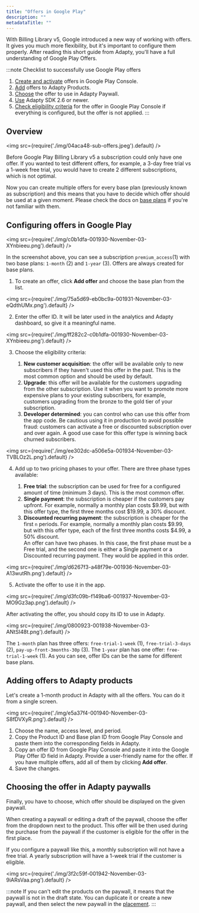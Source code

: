 ```yaml
---
title: "Offers in Google Play"
description: ""
metadataTitle: ""
---
```


With Billing Library v5, Google introduced a new way of working with offers. It gives you much more flexibility, but it's important to configure them properly. After reading this short guide from Adapty, you'll have a full understanding of Google Play Offers.

:::note
Checklist to successfully use Google Play offers

1. [Create and activate](google-play-offers#configuring-offers-in-google-play) offers in Google Play Console.
2. [Add](google-play-offers#adding-offers-to-adapty-products) offers to Adapty Products.
3. [Choose](google-play-offers#choosing-the-offer-in-adapty-paywalls) the offer to use in Adapty Paywall.
4. [Use](whats-new-in-adapty-sdk-26) Adapty SDK 2.6 or newer.
5. [Check eligibility criteria](google-play-offers#configuring-offers-in-google-play) for the offer in Google Play Console if everything is configured, but the offer is not applied.
:::

## Overview


<img
  src={require('./img/04aca48-sub-offers.jpeg').default}
/>





Before Google Play Billing Library v5 a subscription could only have one offer. If you wanted to test different offers, for example, a 3-day free trial vs a 1-week free trial, you would have to create 2 different subscriptions, which is not optimal.

Now you can create multiple offers for every base plan (previously known as subscription) and this means that you have to decide which offer should be used at a given moment. Please check the docs on [base plans](android-products) if you're not familiar with them.

## Configuring offers in Google Play


<img
  src={require('./img/c0b1dfa-001930-November-03-XYnbieeu.png').default}
/>





In the screenshot above, you can see a subscription `premium_access`(1) with two base plans: `1-month` (2) and `1-year` (3). Offers are always created for base plans.

1. To create an offer, click **Add offer** and choose the base plan from the list.

   
<img
  src={require('./img/75a5d69-eb0bc9a-001931-November-03-eQdthUMx.png').default}
/>




2. Enter the offer ID. It will be later used in the analytics and Adapty dashboard, so give it a meaningful name.

   
<img
  src={require('./img/ff282c2-c0b1dfa-001930-November-03-XYnbieeu.png').default}
/>




3. Choose the eligibility criteria:

   1. **New customer acquisition**: the offer will be available only to new subscribers if they haven't used this offer in the past. This is the most common option and should be used by default.
   2. **Upgrade**: this offer will be available for the customers upgrading from the other subscription. Use it when you want to promote more expensive plans to your existing subscribers, for example, customers upgrading from the bronze to the gold tier of your subscription.
   3. **Developer determined**: you can control who can use this offer from the app code. Be cautious using it in production to avoid possible fraud: customers can activate a free or discounted subscription over and over again. A good use case for this offer type is winning back churned subscribers.

   
<img
  src={require('./img/ee302dc-a506e5a-001934-November-03-TVBLOz2L.png').default}
/>




4. Add up to two pricing phases to your offer. There are three phase types available:

   1. **Free trial**: the subscription can be used for free for a configured amount of time (minimum 3 days). This is the most common offer.
   2. **Single payment**: the subscription is cheaper if the customers pay upfront. For example, normally a monthly plan costs $9.99, but with this offer type, the first three months cost $19.99, a 30% discount.
   3. **Discounted recurring payment**: the subscription is cheaper for the first `n` periods. For example, normally a monthly plan costs $9.99, but with this offer type, each of the first three months costs $4.99, a 50% discount.  
      An offer can have two phases. In this case, the first phase must be a Free trial, and the second one is either a Single payment or a Discounted recurring payment. They would be applied in this order.

   
<img
  src={require('./img/d6267f3-a48f79e-001936-November-03-A13wutRh.png').default}
/>




5. Activate the offer to use it in the app.

   
<img
  src={require('./img/d3fc09b-f149ba6-001937-November-03-MO9Gz3ap.png').default}
/>




After activating the offer, you should copy its ID to use in Adapty.


<img
  src={require('./img/0800923-001938-November-03-ANtSI48t.png').default}
/>





The `1-month` plan has three offers: `free-trial-1-week` (1), `free-trial-3-days` (2), `pay-up-front-3months-30p` (3). The `1-year` plan has one offer: `free-trial-1-week` (1). As you can see, offer IDs can be the same for different base plans.

## Adding offers to Adapty products

Let's create a 1-month product in Adapty with all the offers. You can do it from a single screen.


<img
  src={require('./img/e5a37f4-001940-November-03-S8fDVXyR.png').default}
/>





1. Choose the name, access level, and period.
2. Copy the Product ID and Base plan ID from Google Play Console and paste them into the corresponding fields in Adapty.
3. Copy an offer ID from Google Play Console and paste it into the Google Play Offer ID field in Adapty. Provide a user-friendly name for the offer. If you have multiple offers, add all of them by clicking **Add offer**.
4. Save the changes.

## Choosing the offer in Adapty paywalls

Finally, you have to choose, which offer should be displayed on the given paywall.

When creating a paywall or editing a draft of the paywall, choose the offer from the dropdown next to the product. This offer will be then used during the purchase from the paywall if the customer is eligible for the offer in the first place.

If you configure a paywall like this, a monthly subscription will not have a free trial. A yearly subscription will have a 1-week trial if the customer is eligible.


<img
  src={require('./img/3f2c59f-001942-November-03-9iARsVaa.png').default}
/>





:::note
If you can't edit the products on the paywall, it means that the paywall is not in the draft state. You can duplicate it or create a new paywall, and then select the new paywall in the [placement](placements#run-paywall).
:::